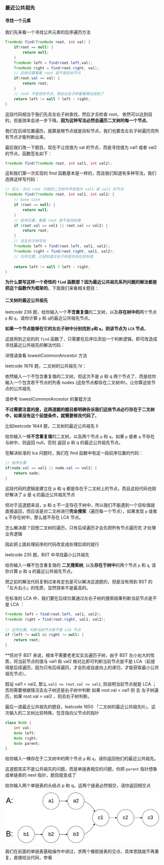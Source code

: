 ### 最近公共祖先

#### 寻找一个元素

我们先来看一个寻找公共元素的后序遍历方法

```java
TreeNode find(TreeNode root, int val) {
    if(root == null) {
        return null;
    }
    TreeNode left = find(root.left,val);
    TreeNode right = find(root.right, val);
    // 后续位置看看 root 是不是目标节点
    if(root.val == val) {
        return root;
    }
    // root 不是目标节点，再去左右子树看看哪边找到了
    return left != null ? left : right;
}
```
这段代码相当于我们先去左右子树查找，然后才去检查 root， 依然可以达到目的，但是效率会进一步下降。**因为这种写法必然会遍历二叉树的每一个节点**。

我们在后续位置遍历，就算是根节点就是目标节点，我们也要去左右子树遍历完所有节点才能判断出来。

最后我们改一下题目，现在不让找值为 val 的节点，而是寻找值为 val1 或者 val2 的节点，函数签名如下：

```java
TreeNode find(TreeNode root, int val1, int val2);
```

这和我们第一次实现的 find 函数基本是一样的，而且我们知道有多种写法，我们选择这样写代码：

```java
// 定义：在以 root 为根的二叉树中寻找值为 val1 或 val2 的节点
TreeNode find(TreeNode root, int val1, int val2) {
    // base case
    if (root == null) {
        return null;
    }
    // 前序位置，看看 root 是不是目标值
    if (root.val == val1 || root.val == val2) {
        return root;
    }
    // 去左右子树寻找
    TreeNode left = find(root.left, val1, val2);
    TreeNode right = find(root.right, val1, val2);
    // 后序位置，已经知道左右子树是否存在目标值
    
    return left != null ? left : right;
}
```

**为什么要写这样一个奇怪的 `find` 函数那？因为最近公共祖先系列问题的解法都是把这个函数作为框架的**。下面我们来看相关题目：

#### 二叉树的最近公共祖先

leetcode 236 题，给你输入一个**不含重复值**的二叉树，以及**存在树中的**两个节点 `p` 和 `q`，请你计算 `p` 和 `q`的最近公共祖先节点。

**如果一个节点能够在它的左右子树中分别找到 `p`和 `q`，则该节点为 `LCA` 节点**。

这就用到之前的的 `find` 函数了，只需要在后序位添加一个判断逻辑，即可改造成寻找最近公共祖先的解法代码：

详情请查看 lowestCommonAncestor 方法

leetcode 1676 题，二叉树的公共祖先 IV：

依然输入一个不包含重复值的二叉树，但这次不是 p 和 q 两个节点了，而是给你输入一个包含若干节点的列表 nodes (这些节点都存在二叉树中)，让你算这些节点的公共祖先

请参考 lowestCommonAncestor 的重载方法

**不过需要注意的是，这两道题的题目都明确告诉我们这些节点必行存在于二叉树中，如果没有这个前提条件，就需要修改代码了**。

比如leetcode 1644 题，二叉树的最近公共祖先 II

给你输入一棵**不含重复值**的二叉树，以及两个节点 `p` 和 `q`，如果 `p` 或者 `q` 不存在与树中，则返回 null，否则 返回 p 和 q 的最近公共祖先节点。

在解决标准的 lca 问题时，我们在 find  函数中有这一段前序位置的代码：

```java
// 前序位置
if(node.val == val1 || node.val == val2) {
    return node;
}
```

这段代码的逻辑是建立在 p 和 q 都是存在于二叉树上的节点，而且这段代码也刚好解决了 p 是 q 的最近公共祖先节点

但对于这道题来说，p 和 q 不一定存在于树中，所以我们不能遇到一个目标值就直接返回，而应该是对二叉树进行**完全搜索**（遍历每一个节点），如果发现 `p` 或者 `q` 不存在树中，那么就不存在 LCA 节点。

怎么解决那？回想二叉树的遍历，只有后续遍历才会先把所有节点遍历完 才处理业务逻辑

因此把上面处理前序的代码改变成处理后续的就行

leetcode 235 题，BST 中寻找最小公共祖先

给你输入一棵不包含重复值的 **二叉搜索树**, 以及**存在于树中**的两个节点 `p` 和 `q`, 请你计算 p 和 q 的最近公共祖先节点。

把之前的解法代码复制过来肯定也是可以解决这道题的，但是没有用到 BST 的 「左大右小」的性质，显然效率不是最高的。

在标准的 LCA 中，我们要在后续位置通过左右子树的搜索结果判断当前节点是不是 LCA ：

```java
TreeNode left = find(root.left, val1, val2);
TreeNode right = find(root.right, val1, val2);

// 后序位置，判断当前节点是不是 LCA 节点
if (left != null && right != null) {
    return root;
}
```

**但对于 BST 来说，根本不需要老老实实去遍历子树，由于 BST 左小右大的性质，将当前节点的值与 val1 和 val2 做对比即可判断当前节点是不是 LCA（前提得是后续遍历，因为只有后续遍历，才会形成自底向上的递归，才能获取最小公共祖先节点）。

假设 val1 < val2, 那么 `val1 <= root.val <= val2`, 则说明当前节点就是 LCA ；否则需要根据情况去左子树还是右子树中判断
如果 root.val < val1 则 去 左子树遍历，如果 root.val > val2 ，则去右子树判断。

最后一道最近公共祖先的题目，leetcode 1650 「二叉树的最近公共祖先III」，这次输入的二叉树比较特殊，包含指向父节点的指针
```java
class Node {
    int val;
    Node left;
    Node right;
    Node parent;
}
```

给你输入一棵存在于二叉树中的两个节点 `p` 和 `q`，请你返回他们的最近公共祖先。

这道题其实不是公共祖先的问题，而是单链表相交的问题，你把 `parent` 指针想象成单链表的 next 指针，题目就变成了 

给你输入两个单链表的头结点 p 和 q，这两个链表必然相交，请你返回相交点

![带父节点指针的最小公共祖先](../../algorithm/dynamic_programming/imgs/bst_with_parent_pointer5.png)

我们在前面的单链表基础操作中讲过，求两个橡胶链表的交点，具体思路就不再重复，直接给出代码，参看 